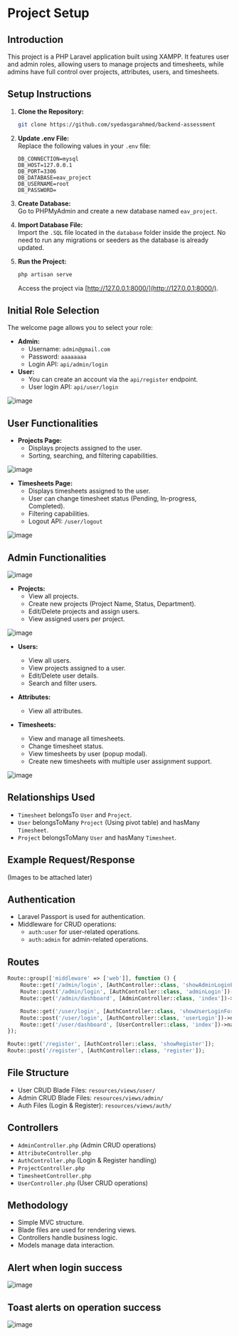 # Project Setup

## Introduction
This project is a PHP Laravel application built using XAMPP. It features user and admin roles, allowing users to manage projects and timesheets, while admins have full control over projects, attributes, users, and timesheets.

## Setup Instructions
1. **Clone the Repository:**  
   ```bash
   git clone https://github.com/syedasgarahmed/backend-assessment
   ```

2. **Update .env File:**  
   Replace the following values in your `.env` file:
   ```
   DB_CONNECTION=mysql
   DB_HOST=127.0.0.1
   DB_PORT=3306
   DB_DATABASE=eav_project
   DB_USERNAME=root
   DB_PASSWORD=
   ```

3. **Create Database:**  
   Go to PHPMyAdmin and create a new database named `eav_project`.

4. **Import Database File:**  
   Import the `.SQL` file located in the `database` folder inside the project. No need to run any migrations or seeders as the database is already updated.

5. **Run the Project:**  
   ```bash
   php artisan serve
   ```
   Access the project via [http://127.0.0.1:8000/](http://127.0.0.1:8000/).

## Initial Role Selection
The welcome page allows you to select your role:
- **Admin:**  
  - Username: `admin@gmail.com`
  - Password: `aaaaaaaa`
  - Login API: `api/admin/login`
- **User:**  
  - You can create an account via the `api/register` endpoint.
  - User login API: `api/user/login`
 
  
![image](https://github.com/user-attachments/assets/601a7cd4-a5c1-43de-8e17-57174f2369b6)



## User Functionalities
- **Projects Page:**  
  - Displays projects assigned to the user.
  - Sorting, searching, and filtering capabilities.


![image](https://github.com/user-attachments/assets/fdf8bc09-4e5c-4100-b6f8-1a602962f765)


- **Timesheets Page:**  
  - Displays timesheets assigned to the user.
  - User can change timesheet status (Pending, In-progress, Completed).
  - Filtering capabilities.
  - Logout API: `/user/logout`


![image](https://github.com/user-attachments/assets/c22f8f9d-6e9a-43b9-b726-df2204a01bf8)


## Admin Functionalities


![image](https://github.com/user-attachments/assets/3a7b4349-dca0-425c-8558-25e9796a22dd)


- **Projects:**  
  - View all projects.
  - Create new projects (Project Name, Status, Department).
  - Edit/Delete projects and assign users.
  - View assigned users per project.


![image](https://github.com/user-attachments/assets/a13cc1ac-eacc-4d1f-96a2-b669363ed6bf)


- **Users:**  
  - View all users.
  - View projects assigned to a user.
  - Edit/Delete user details.
  - Search and filter users.

- **Attributes:**  
  - View all attributes.

- **Timesheets:**  
  - View and manage all timesheets.
  - Change timesheet status.
  - View timesheets by user (popup modal).
  - Create new timesheets with multiple user assignment support.


![image](https://github.com/user-attachments/assets/2292274e-388d-4b61-b999-f70ce2c1ded5)


## Relationships Used
- `Timesheet` belongsTo `User` and `Project`.
- `User` belongsToMany `Project` (Using pivot table) and hasMany `Timesheet`.
- `Project` belongsToMany `User` and hasMany `Timesheet`.

## Example Request/Response
(Images to be attached later)

## Authentication
- Laravel Passport is used for authentication.
- Middleware for CRUD operations:  
  - `auth:user` for user-related operations.  
  - `auth:admin` for admin-related operations.

## Routes
```php
Route::group(['middleware' => ['web']], function () {
    Route::get('/admin/login', [AuthController::class, 'showAdminLoginForm'])->name('admin.login.form');
    Route::post('/admin/login', [AuthController::class, 'adminLogin'])->name('admin.login');
    Route::get('/admin/dashboard', [AdminController::class, 'index'])->name('admin.dashboard')->middleware('auth:admin');

    Route::get('/user/login', [AuthController::class, 'showUserLoginForm'])->name('user.login.form');
    Route::post('/user/login', [AuthController::class, 'userLogin'])->name('user.login');
    Route::get('/user/dashboard', [UserController::class, 'index'])->name('user.dashboard')->middleware('auth:user');
});

Route::get('/register', [AuthController::class, 'showRegister']);
Route::post('/register', [AuthController::class, 'register']);
```

## File Structure
- User CRUD Blade Files: `resources/views/user/`
- Admin CRUD Blade Files: `resources/views/admin/`
- Auth Files (Login & Register): `resources/views/auth/`

## Controllers
- `AdminController.php` (Admin CRUD operations)
- `AttributeController.php`
- `AuthController.php` (Login & Register handling)
- `ProjectController.php`
- `TimesheetController.php`
- `UserController.php` (User CRUD operations)

## Methodology
- Simple MVC structure.
- Blade files are used for rendering views.
- Controllers handle business logic.
- Models manage data interaction.


## Alert when login success


![image](https://github.com/user-attachments/assets/6041bb00-579f-477d-b574-91974c24e7ee)


## Toast alerts on operation success


![image](https://github.com/user-attachments/assets/812743ad-6968-4b6e-a8b2-f3e06b7bf243)



